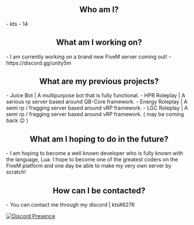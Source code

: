 <h2 align="center">Who am I?</h2>
- kts
- 14

<h2 align="center">What am I working on?</h2>
- I am currently working on a brand new FiveM server coming out!
- https://discord.gg/unity5m

<h2 align="center">What are my previous projects?</h2>
- Juice Bot | A multipurpose bot that is fully functional.
- HPR Roleplay | A serious rp server based around QB-Core framework.
- Energy Roleplay | A semi rp / fragging server based around vRP framework.
- LGC Roleplay | A semi rp / fragging server based around vRP framework. ( may be coming back 😉 )

<h2 align="center">What am I hoping to do in the future?</h2>
- I am hoping to become a well known developer who is fully known with the language, Lua. I hope to become one of the greatest coders on the FiveM platform and one day be able to make my very own server by scratch!

<h2 align="center">How can I be contacted?</h2>
- You can contact me through my discord | kts#6276

[![Discord Presence](https://lanyard-profile-readme.vercel.app/api/799358398075502642?theme=dark&bg=000000&animated=true&hideDiscrim=false&borderRadius=10px&idleMessage=Probably%20asleep)](https://discord.com/users/799358398075502642)

